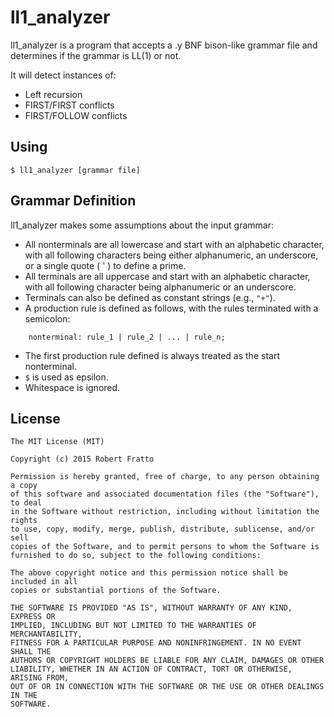 # ll1_analyzer

ll1_analyzer is a program that accepts a .y BNF bison-like grammar file and
determines if the grammar is LL(1) or not.

It will detect instances of:
- Left recursion
- FIRST/FIRST conflicts
- FIRST/FOLLOW conflicts

## Using

`$ ll1_analyzer [grammar file]`

## Grammar Definition

ll1_analyzer makes some assumptions about the input grammar:

- All nonterminals are all lowercase and start with an alphabetic character,
with all following characters being either alphanumeric, an underscore, or a
single quote ( ' ) to define a prime.
- All terminals are all uppercase and start with an alphabetic character,
with all following character being alphanumeric or an underscore.
- Terminals can also be defined as constant strings (e.g., `"+"`).
- A production rule is defined as follows, with the rules terminated with
a semicolon:
```
	nonterminal: rule_1 | rule_2 | ... | rule_n;
```
- The first production rule defined is always treated as the start nonterminal.
- `$` is used as epsilon.
- Whitespace is ignored.

## License

```
The MIT License (MIT)

Copyright (c) 2015 Robert Fratto

Permission is hereby granted, free of charge, to any person obtaining a copy
of this software and associated documentation files (the "Software"), to deal
in the Software without restriction, including without limitation the rights
to use, copy, modify, merge, publish, distribute, sublicense, and/or sell
copies of the Software, and to permit persons to whom the Software is
furnished to do so, subject to the following conditions:

The above copyright notice and this permission notice shall be included in all
copies or substantial portions of the Software.

THE SOFTWARE IS PROVIDED "AS IS", WITHOUT WARRANTY OF ANY KIND, EXPRESS OR
IMPLIED, INCLUDING BUT NOT LIMITED TO THE WARRANTIES OF MERCHANTABILITY,
FITNESS FOR A PARTICULAR PURPOSE AND NONINFRINGEMENT. IN NO EVENT SHALL THE
AUTHORS OR COPYRIGHT HOLDERS BE LIABLE FOR ANY CLAIM, DAMAGES OR OTHER
LIABILITY, WHETHER IN AN ACTION OF CONTRACT, TORT OR OTHERWISE, ARISING FROM,
OUT OF OR IN CONNECTION WITH THE SOFTWARE OR THE USE OR OTHER DEALINGS IN THE
SOFTWARE.
```
